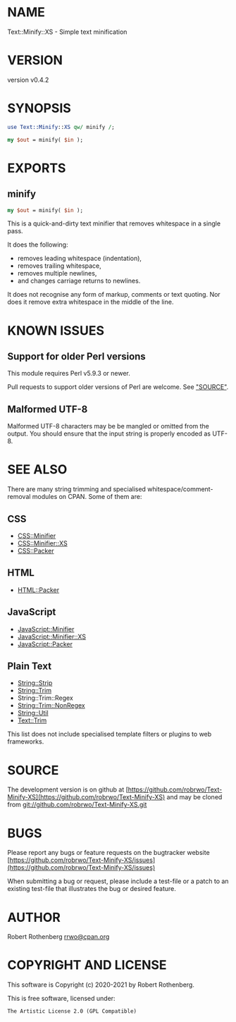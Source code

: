 # NAME

Text::Minify::XS - Simple text minification

# VERSION

version v0.4.2

# SYNOPSIS

```perl
use Text::Minify::XS qw/ minify /;

my $out = minify( $in );
```

# EXPORTS

## minify

```perl
my $out = minify( $in );
```

This is a quick-and-dirty text minifier that removes whitespace in a
single pass.

It does the following:

- removes leading whitespace (indentation),
- removes trailing whitespace,
- removes multiple newlines,
- and changes carriage returns to newlines.

It does not recognise any form of markup, comments or text quoting.
Nor does it remove extra whitespace in the middle of the line.

# KNOWN ISSUES

## Support for older Perl versions

This module requires Perl v5.9.3 or newer.

Pull requests to support older versions of Perl are welcome. See
["SOURCE"](#source).

## Malformed UTF-8

Malformed UTF-8 characters may be be mangled or omitted from the
output. You should ensure that the input string is properly encoded as
UTF-8.

# SEE ALSO

There are many string trimming and specialised
whitespace/comment-removal modules on CPAN.  Some of them are:

## CSS

- [CSS::Minifier](https://metacpan.org/pod/CSS::Minifier)
- [CSS::Minifier::XS](https://metacpan.org/pod/CSS::Minifier::XS)
- [CSS::Packer](https://metacpan.org/pod/CSS::Packer)

## HTML

- [HTML::Packer](https://metacpan.org/pod/HTML::Packer)

## JavaScript

- [JavaScript::Minifier](https://metacpan.org/pod/JavaScript::Minifier)
- [JavaScript::Minifier::XS](https://metacpan.org/pod/JavaScript::Minifier::XS)
- [JavaScript::Packer](https://metacpan.org/pod/JavaScript::Packer)

## Plain Text

- [String::Strip](https://metacpan.org/pod/String::Strip)
- [String::Trim](https://metacpan.org/pod/String::Trim)
- String::Trim::Regex
- [String::Trim::NonRegex](https://metacpan.org/pod/String::Trim::NonRegex)
- [String::Util](https://metacpan.org/pod/String::Util)
- [Text::Trim](https://metacpan.org/pod/Text::Trim)

This list does not include specialised template filters or plugins to
web frameworks.

# SOURCE

The development version is on github at [https://github.com/robrwo/Text-Minify-XS](https://github.com/robrwo/Text-Minify-XS)
and may be cloned from [git://github.com/robrwo/Text-Minify-XS.git](git://github.com/robrwo/Text-Minify-XS.git)

# BUGS

Please report any bugs or feature requests on the bugtracker website
[https://github.com/robrwo/Text-Minify-XS/issues](https://github.com/robrwo/Text-Minify-XS/issues)

When submitting a bug or request, please include a test-file or a
patch to an existing test-file that illustrates the bug or desired
feature.

# AUTHOR

Robert Rothenberg <rrwo@cpan.org>

# COPYRIGHT AND LICENSE

This software is Copyright (c) 2020-2021 by Robert Rothenberg.

This is free software, licensed under:

```
The Artistic License 2.0 (GPL Compatible)
```
